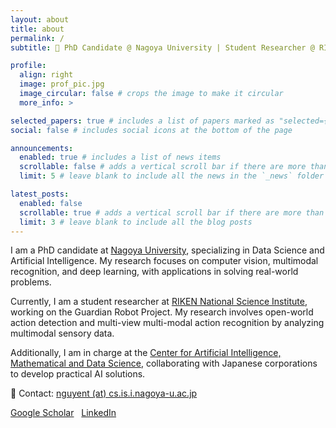 ```yaml
---
layout: about
title: about
permalink: /
subtitle: 🔬 PhD Candidate @ Nagoya University | Student Researcher @ RIKEN 

profile:
  align: right
  image: prof_pic.jpg
  image_circular: false # crops the image to make it circular
  more_info: >

selected_papers: true # includes a list of papers marked as "selected={true}"
social: false # includes social icons at the bottom of the page

announcements:
  enabled: true # includes a list of news items
  scrollable: false # adds a vertical scroll bar if there are more than 3 news items
  limit: 5 # leave blank to include all the news in the `_news` folder

latest_posts:
  enabled: false
  scrollable: true # adds a vertical scroll bar if there are more than 3 new posts items
  limit: 3 # leave blank to include all the blog posts
---
```


I am a PhD candidate at [Nagoya University](https://www.nagoya-u.ac.jp/), specializing in Data Science and Artificial Intelligence. My research focuses on computer vision, multimodal recognition, and deep learning, with applications in solving real-world problems.

Currently, I am a student researcher at [RIKEN National Science Institute](https://www.riken.jp/), working on the Guardian Robot Project. My research involves open-world action detection and multi-view multi-modal action recognition by analyzing multimodal sensory data. 

Additionally, I am in charge at the [Center for Artificial Intelligence, Mathematical and Data Science](https://www.mds.nagoya-u.ac.jp/), collaborating with Japanese corporations to develop practical AI solutions.

📩 Contact: <a href="mailto:nguyent@cs.is.i.nagoya-u.ac.jp" target="_blank" rel="noopener noreferrer">nguyent (at) cs.is.i.nagoya-u.ac.jp</a>

<a href="https://scholar.google.com/citations?user=QSV452QAAAAJ&hl=en" target="_blank" rel="noopener noreferrer"><i class="fa-brands fa-google-scholar"></i> Google Scholar</a>&nbsp;&nbsp;
<a href="https://www.linkedin.com/in/thanhhff/" target="_blank" rel="noopener noreferrer"><i class="fa-brands fa-linkedin"></i> LinkedIn</a>